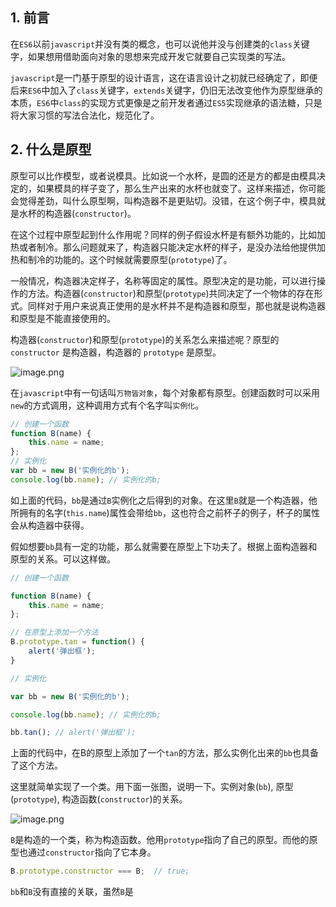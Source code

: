 ## 1. 前言  

在```ES6```以前```javascript```并没有类的概念，也可以说他并没与创建类的```class```关键字，如果想用借助面向对象的思想来完成开发它就要自己实现类的写法。

```javascript```是一门基于原型的设计语言，这在语言设计之初就已经确定了，即便后来```ES6```中加入了```class```关键字，```extends```关键字，仍旧无法改变他作为原型继承的本质，```ES6```中```class```的实现方式更像是之前开发者通过```ES5```实现继承的语法糖，只是将大家习惯的写法合法化，规范化了。

## 2. 什么是原型

原型可以比作模型，或者说模具。比如说一个水杯，是圆的还是方的都是由模具决定的，如果模具的样子变了，那么生产出来的水杯也就变了。这样来描述，你可能会觉得差劲，叫什么原型啊，叫构造器不是更贴切。没错，在这个例子中，模具就是水杯的构造器(```constructor```)。

在这个过程中原型起到什么作用呢？同样的例子假设水杯是有额外功能的，比如加热或者制冷。那么问题就来了，构造器只能决定水杯的样子，是没办法给他提供加热和制冷的功能的。这个时候就需要原型(```prototype```)了。

一般情况，构造器决定样子，名称等固定的属性。原型决定的是功能，可以进行操作的方法。构造器(```constructor```)和原型(```prototype```)共同决定了一个物体的存在形式。同样对于用户来说真正使用的是水杯并不是构造器和原型，那也就是说构造器和原型是不能直接使用的。

构造器(```constructor```)和原型(```prototype```)的关系怎么来描述呢？原型的```constructor``` 是构造器，构造器的 ```prototype``` 是原型。

![image.png](https://upload-images.jianshu.io/upload_images/14119996-c93b4947682f7af7.png?imageMogr2/auto-orient/strip%7CimageView2/2/w/1240)

在```javascript```中有一句话叫```万物皆对象```，每个对象都有原型。创建函数时可以采用```new```的方式调用，这种调用方式有个名字叫```实例化```。

```js
// 创建一个函数
function B(name) {
    this.name = name;
};
// 实例化
var bb = new B('实例化的b');
console.log(bb.name); // 实例化的b;
```

如上面的代码，```bb```是通过```B```实例化之后得到的对象。在这里```B```就是一个构造器，他所拥有的名字(```this.name```)属性会带给```bb```，这也符合之前杯子的例子，杯子的属性会从构造器中获得。

假如想要```bb```具有一定的功能，那么就需要在原型上下功夫了。根据上面构造器和原型的关系。可以这样做。

```js
// 创建一个函数

function B(name) {
    this.name = name;
};

// 在原型上添加一个方法
B.prototype.tan = function() {
    alert('弹出框');
}

// 实例化

var bb = new B('实例化的b');

console.log(bb.name); // 实例化的b;

bb.tan(); // alert('弹出框');

```

上面的代码中，在B的原型上添加了一个```tan```的方法，那么实例化出来的```bb```也具备了这个方法。

这里就简单实现了一个类。用下面一张图，说明一下。实例对象(```bb```), 原型(```prototype```), 构造函数(```constructor```)的关系。

![image.png](https://upload-images.jianshu.io/upload_images/14119996-c61e97c5dfc81be8.png?imageMogr2/auto-orient/strip%7CimageView2/2/w/1240)

```B```是构造的一个类，称为构造函数。他用```prototype```指向了自己的原型。而他的原型也通过```constructor```指向了它本身。

```js
B.prototype.constructor === B;  // true;
```

```bb```和```B```没有直接的关联，虽然```B```是